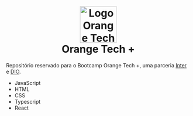 <h1 align="center"><img src="https://hermes.digitalinnovation.one/tracks/59417914-c4ce-4bf8-b802-f1c1985a07fa.png" alt="Logo Orange Tech +" width="100"/> <br />Orange Tech + </h1>

Repositório reservado para o Bootcamp Orange Tech +, uma parceria [Inter](https://www.bancointer.com.br/) e [DIO](dio.me).

* JavaScript
* HTML
* CSS
* Typescript
* React
